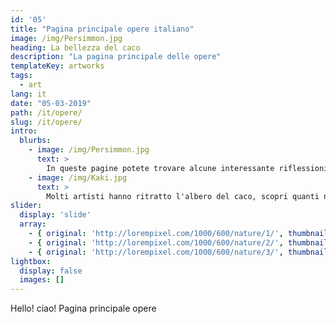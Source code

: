 ```yaml
---
id: '05'
title: "Pagina principale opere italiano"
image: /img/Persimmon.jpg
heading: La bellezza del caco
description: "La pagina principale delle opere"
templateKey: artworks
tags:
  - art
lang: it
date: "05-03-2019"
path: /it/opere/
slug: /it/opere/
intro:
  blurbs:
    - image: /img/Persimmon.jpg
      text: >
        In queste pagine potete trovare alcune interessante riflessioni sul caco.
    - image: /img/Kaki.jpg
      text: >
        Molti artisti hanno ritratto l'albero del caco, scopri quanti ne sono rimasti affascinati.
slider:
  display: 'slide'
  array:
    - { original: 'http://lorempixel.com/1000/600/nature/1/', thumbnail: 'http://lorempixel.com/250/150/nature/1/', originalAlt: "Delle formiche su un filo d'erba", originalTitle: "Delle formiche su un filo d'erba", description: "Delle formiche salgono verso l'alto su un filo d'erba."}
    - { original: 'http://lorempixel.com/1000/600/nature/2/', thumbnail: 'http://lorempixel.com/250/150/nature/2/', originalAlt: 'Un bel tramonto sul mare', originalTitle: 'Un bel tramonto sul mare', description: "Un bel tramonto sul mare, dove partono numerose rotte dell'immaginazione."}
    - { original: 'http://lorempixel.com/1000/600/nature/3/', thumbnail: 'http://lorempixel.com/250/150/nature/3/', originalAlt: 'una scogliera sul mare', originalTitle: 'Una scogliera sul mare', description: 'Una scogliera dove il mare infrange incessantemente i suoi flutti.'}
lightbox:
  display: false
  images: []
---
```


Hello! ciao! Pagina principale opere
